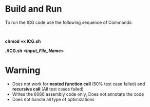 # Build and Run

To run the ICG code use the following sequence of Commands:

<br/>

**chmod +x ICG.sh**

**./ICG.sh _<Input_File_Name>_**

# Warning

- Does not work for **nested function call** (50% test case failed) and **recursive call** (All test cases failed)
- Writes the 8086 assembly code only, Does not annotate the code
- Does not handle all type of optimizations


